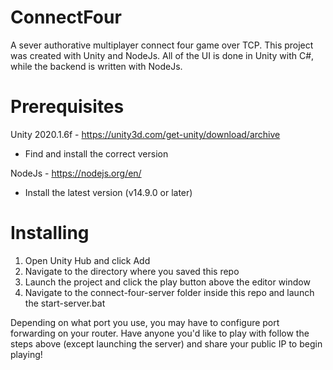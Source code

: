 # ConnectFour
A sever authorative multiplayer connect four game over TCP. This project was created with Unity and NodeJs. All of the UI is done in Unity with C#, while the backend is written with NodeJs.

# Prerequisites
Unity 2020.1.6f - https://unity3d.com/get-unity/download/archive 
  - Find and install the correct version
  
NodeJs - https://nodejs.org/en/
  - Install the latest version (v14.9.0 or later)

# Installing
  1. Open Unity Hub and click Add
  2. Navigate to the directory where you saved this repo
  3. Launch the project and click the play button above the editor window
  4. Navigate to the connect-four-server folder inside this repo and launch the start-server.bat
  
Depending on what port you use, you may have to configure port forwarding on your router. Have anyone you'd like to play with follow the steps above (except launching the server) and share your public IP to begin playing!
